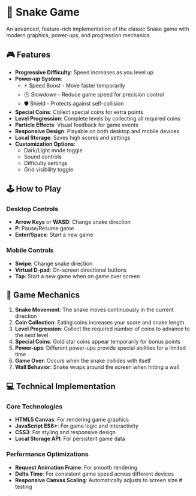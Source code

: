 # 🐍  Snake Game

An advanced, feature-rich implementation of the classic Snake game with modern graphics, power-ups, and progression mechanics.

## 🎮 Features

- **Progressive Difficulty**: Speed increases as you level up
- **Power-up System**:
  - ⚡ Speed Boost - Move faster temporarily
  - 🕒 Slowdown - Reduce game speed for precision control
  - 🛡️ Shield - Protects against self-collision
- **Special Coins**: Collect special coins for extra points
- **Level Progression**: Complete levels by collecting all required coins
- **Particle Effects**: Visual feedback for game events
- **Responsive Design**: Playable on both desktop and mobile devices
- **Local Storage**: Saves high scores and settings
- **Customization Options**:
  - Dark/Light mode toggle
  - Sound controls
  - Difficulty settings
  - Grid visibility toggle

## 🕹️ How to Play

### Desktop Controls
- **Arrow Keys** or **WASD**: Change snake direction
- **P**: Pause/Resume game
- **Enter/Space**: Start a new game

### Mobile Controls
- **Swipe**: Change snake direction
- **Virtual D-pad**: On-screen directional buttons
- **Tap**: Start a new game when on game over screen

## 🚀 Game Mechanics

1. **Snake Movement**: The snake moves continuously in the current direction
2. **Coin Collection**: Eating coins increases your score and snake length
3. **Level Progression**: Collect the required number of coins to advance to the next level
4. **Special Coins**: Gold star coins appear temporarily for bonus points
5. **Power-ups**: Different power-ups provide special abilities for a limited time
6. **Game Over**: Occurs when the snake collides with itself
7. **Wall Behavior**: Snake wraps around the screen when hitting a wall

## 💻 Technical Implementation

### Core Technologies
- **HTML5 Canvas**: For rendering game graphics
- **JavaScript ES6+**: For game logic and interactivity
- **CSS3**: For styling and responsive design
- **Local Storage API**: For persistent game data

### Performance Optimizations
- **Request Animation Frame**: For smooth rendering
- **Delta Time**: For consistent game speed across different devices
- **Responsive Canvas Scaling**: Automatically adjusts to screen size
#   t e s t i n g  
 